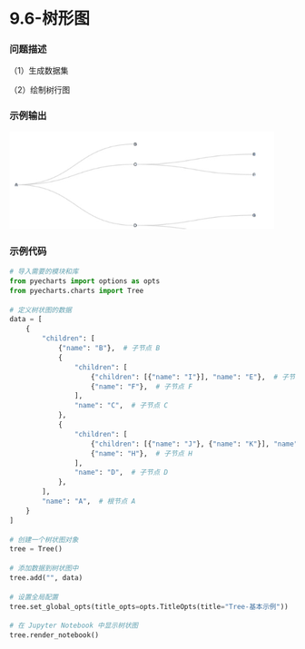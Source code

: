 # 9.6-树形图

### 问题描述

（1）生成数据集

（2）绘制树行图

### 示例输出

<img src="https://github.com/jm199504/Python-Exercises/blob/master/9-%E7%BB%98%E5%88%B6%E5%9B%BE%E8%A1%A8%EF%BC%88pyecharts%EF%BC%89/9.6-%E6%A0%91%E5%BD%A2%E5%9B%BE/Figure_1.jpg?raw=true" style="zoom:80%;" />

### 示例代码

```python
# 导入需要的模块和库
from pyecharts import options as opts
from pyecharts.charts import Tree

# 定义树状图的数据
data = [
    {
        "children": [
            {"name": "B"},  # 子节点 B
            {
                "children": [
                    {"children": [{"name": "I"}], "name": "E"},  # 子节点 E
                    {"name": "F"},  # 子节点 F
                ],
                "name": "C",  # 子节点 C
            },
            {
                "children": [
                    {"children": [{"name": "J"}, {"name": "K"}], "name": "G"},  # 子节点 G
                    {"name": "H"},  # 子节点 H
                ],
                "name": "D",  # 子节点 D
            },
        ],
        "name": "A",  # 根节点 A
    }
]

# 创建一个树状图对象
tree = Tree()

# 添加数据到树状图中
tree.add("", data)

# 设置全局配置
tree.set_global_opts(title_opts=opts.TitleOpts(title="Tree-基本示例"))

# 在 Jupyter Notebook 中显示树状图
tree.render_notebook()
```